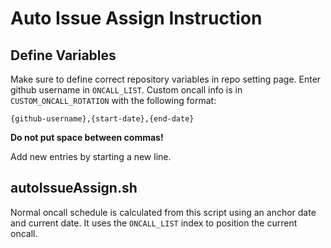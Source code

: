 # Auto Issue Assign Instruction
## Define Variables
Make sure to define correct repository variables in repo setting page. Enter github username in `ONCALL_LIST`. Custom oncall info is in `CUSTOM_ONCALL_ROTATION` with the following format:

`{github-username},{start-date},{end-date}`

**Do not put space between commas!**

Add new entries by starting a new line.

## autoIssueAssign.sh
Normal oncall schedule is calculated from this script using an anchor date and current date. It uses the `ONCALL_LIST` index to position the current oncall.

